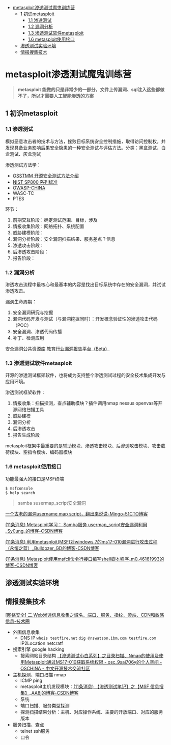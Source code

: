 <!-- @import "[TOC]" {cmd="toc" depthFrom=1 depthTo=6 orderedList=false} -->

<!-- code_chunk_output -->

- [metasploit渗透测试魔鬼训练营](#metasploit渗透测试魔鬼训练营)
  - [1 初识metasploit](#1-初识metasploit)
    - [1.1 渗透测试](#11-渗透测试)
    - [1.2 漏洞分析](#12-漏洞分析)
    - [1.3 渗透测试软件metasploit](#13-渗透测试软件metasploit)
    - [1.6 metasploit使用接口](#16-metasploit使用接口)
  - [渗透测试实验环境](#渗透测试实验环境)
  - [情报搜集技术](#情报搜集技术)

<!-- /code_chunk_output -->

# metasploit渗透测试魔鬼训练营

> **metasploit 能做的只是非常少的一部分，文件上传漏洞、sql注入这些都做不了，所以才需要人工智能渗透的方案**

## 1 初识metasploit

### 1.1 渗透测试

模拟恶意攻击者的技术与方法，挫败目标系统安全控制措施，取得访问控制权，并发现具备业务影响后果安全隐患的一种安全测试与评估方法。分类：黑盒测试、白盒测试、灰盒测试

渗透测试方法学：
- [OSSTMM 开源安全测试方法介绍](https://www.halospacex.com/portal.php?mod=view&aid=35)
- [NIST SP800 系列标准](http://blog.sina.com.cn/s/blog_5386f0790102xr6t.html)
- [OWASP-CHINA](http://www.owasp.org.cn/)
- WASC-TC
- PTES

环节：
1. 前期交互阶段：确定测试范围、目标，涉及
1. 情报收集阶段：网络拓扑、系统配置
1. 威胁建模阶段：
1. 漏洞分析阶段：安全漏洞扫描结果、服务差点？信息
1. 渗透攻击阶段：
1. 后渗透攻击阶段：
1. 报告阶段：

### 1.2 漏洞分析

渗透攻击流程中最核心和最基本的内容是找出目标系统中存在的安全漏洞，并试试渗透攻击。

漏洞生命周期：
1. 安全漏洞研究与挖掘
1. 漏洞代码开发与测试（与漏洞挖掘同时）：开发概念验证性的渗透攻击代码（POC）
1. 安全漏洞、渗透代码传播
1. 补丁、检测应用

安全漏洞公共资源库
[教育行业漏洞报告平台（Beta）](https://src.sjtu.edu.cn/)

### 1.3 渗透测试软件metasploit

开源的渗透测试框架软件，也将成为支持整个渗透测试过程的安全技术集成开发与应用环境。

渗透测试框架软件：
1. 情报收集：扫描探测，查点辅助模块？插件调用nmap nessus openvas等开源网络扫描工具
1. 威胁建模
1. 漏洞分析
1. 后渗透攻击
1. 报告生成阶段

metasploit框架中最重要的是辅助模块、渗透攻击模块、后渗透攻击模块、攻击载荷模块、空指令模块、编码器模块

### 1.6 metasploit使用接口

功能最强大的接口是MSF终端

```shell
$ msfconsole
$ help search 
```

> samba susermap_script安全漏洞

[一个古老的漏洞username map script，翻出来说说-Mingo-51CTO博客](https://blog.51cto.com/13444271/2125364)

[(11条消息) Metasploit学习： Samba服务 usermap_script安全漏洞利用_Sy0ung_的博客-CSDN博客](https://blog.csdn.net/Karol_agan/article/details/109784575?utm_medium=distribute.pc_relevant_t0.none-task-blog-BlogCommendFromMachineLearnPai2-1.control&dist_request_id=&depth_1-utm_source=distribute.pc_relevant_t0.none-task-blog-BlogCommendFromMachineLearnPai2-1.control)

[(11条消息) 利用metasploit(MSF)对windows 7的ms17-010漏洞进行攻击过程（永恒之蓝）_Bulldozer_GD的博客-CSDN博客](https://blog.csdn.net/Bulldozer_GD/article/details/105900785)

[(11条消息) Metasploit使用msfcli命令行接口编写shell脚本程序_m0_46161993的博客-CSDN博客](https://blog.csdn.net/m0_46161993/article/details/107070620)


## 渗透测试实验环境

## 情报搜集技术

[[网络安全] 二.Web渗透信息收集之域名、端口、服务、指纹、旁站、CDN和敏感信息-技术圈](https://jishuin.proginn.com/p/763bfbd2b014)

- 外围信息收集
  - DNS IP `whois testfire.net` `dig @nswatson.ibm.com testfire.com` IP2Location netcratf
  <!-- - whois baidu.com
   Domain Name: BAIDU.COM
   Registry Domain ID: 11181110_DOMAIN_COM-VRSN
   Registrar WHOIS Server: whois.markmonitor.com
   Registrar URL: http://www.markmonitor.com
   Updated Date: 2020-12-09T04:04:41Z
   Creation Date: 1999-10-11T11:05:17Z
   Registry Expiry Date: 2026-10-11T11:05:17Z
   Registrar: MarkMonitor Inc.
   Registrar IANA ID: 292
   Registrar Abuse Contact Email: abusecomplaints@markmonitor.com
   Registrar Abuse Contact Phone: +1.2083895740
   Domain Status: clientDeleteProhibited https://icann.org/epp#clientDeleteProhibited
   Domain Status: clientTransferProhibited https://icann.org/epp#clientTransferProhibited
   Domain Status: clientUpdateProhibited https://icann.org/epp#clientUpdateProhibited
   Domain Status: serverDeleteProhibited https://icann.org/epp#serverDeleteProhibited
   Domain Status: serverTransferProhibited https://icann.org/epp#serverTransferProhibited
   Domain Status: serverUpdateProhibited https://icann.org/epp#serverUpdateProhibited
   Name Server: NS1.BAIDU.COM
   Name Server: NS2.BAIDU.COM
   Name Server: NS3.BAIDU.COM
   Name Server: NS4.BAIDU.COM
   Name Server: NS7.BAIDU.COM
   DNSSEC: unsigned
   URL of the ICANN Whois Inaccuracy Complaint Form: https://www.icann.org/wicf/ -->
  <!-- - dig @ns.watson.ibm.com testfire.com                                                   10 ⨯
    ; <<>> DiG 9.16.11-Debian <<>> @ns.watson.ibm.com testfire.com
    ; (1 server found)
    ;; global options: +cmd
    ;; Got answer:
    ;; ->>HEADER<<- opcode: QUERY, status: REFUSED, id: 880
    ;; flags: qr rd; QUERY: 1, ANSWER: 0, AUTHORITY: 0, ADDITIONAL: 1
    ;; WARNING: recursion requested but not available

    ;; OPT PSEUDOSECTION:
    ; EDNS: version: 0, flags:; udp: 4096
    ; COOKIE: ce4424c1e8a3768b24a7cfbc605a8d078a3e08892e4226c8 (good)
    ;; QUESTION SECTION:
    ;testfire.com.                  IN      A

    ;; Query time: 236 msec
    ;; SERVER: 129.34.20.80#53(129.34.20.80)
    ;; WHEN: 三 3月 24 08:51:20 CST 2021
    ;; MSG SIZE  rcvd: 69 -->
 - 搜索引擎 google hacking
    - 搜索网站目录结构 [【渗透测试小白系列】之目录扫描、Nmap的使用及使用Metasploit通过MS17-010获取系统权限 - osc_9sai706y的个人空间 - OSCHINA - 中文开源技术交流社区](https://my.oschina.net/u/4383170/blog/3384909)
- 主机探测、端口扫描 nmap
  - ICMP ping
  - metasploit主机发现模块：[(11条消息) 【渗透测试笔记】之【MSF 信息搜集】_AA8j的博客-CSDN博客](https://blog.csdn.net/qq_44874645/article/details/109548694?utm_medium=distribute.pc_relevant.none-task-blog-baidujs_baidulandingword-1&spm=1001.2101.3001.4242)
  - 系统
  - 端口扫描、服务类型探测
  - 探测扫描结果分析：主机、对应操作系统、主要的开放端口、对应的服务版本
- 服务扫描、查点
  - telnet ssh服务
  - 口令


<!-- ## Web应用渗透技术

## 网络服务渗透攻击

## 客户端渗透攻击

## 社会工程学

## 移动环境渗透测试

## meterpreter

## 黑客夺旗竞赛实战

## 渗透测试报告撰写 -->